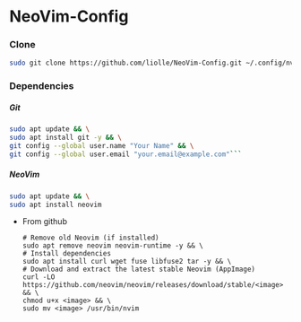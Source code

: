 # NeoVim-Config

### Clone
```bash
sudo git clone https://github.com/liolle/NeoVim-Config.git ~/.config/nvim
```

### Dependencies

##### Git 
```bash
sudo apt update && \
sudo apt install git -y && \
git config --global user.name "Your Name" && \
git config --global user.email "your.email@example.com"```
```

##### NeoVim 
```bash
sudo apt update && \
sudo apt install neovim
```
- From github
  ```
  # Remove old Neovim (if installed)
  sudo apt remove neovim neovim-runtime -y && \
  # Install dependencies
  sudo apt install curl wget fuse libfuse2 tar -y && \
  # Download and extract the latest stable Neovim (AppImage)
  curl -LO https://github.com/neovim/neovim/releases/download/stable/<image> && \
  chmod u+x <image> && \
  sudo mv <image> /usr/bin/nvim 
  ```
